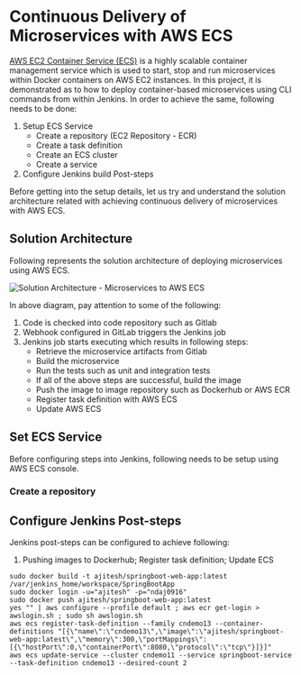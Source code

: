 # Continuous Delivery of Microservices with AWS ECS

[AWS EC2 Container Service (ECS)](http://docs.aws.amazon.com/AmazonECS/latest/developerguide/Welcome.html) is a highly scalable container management service which is used to start, stop and run microservices within Docker containers on AWS EC2 instances. In this project, it is demonstrated as to how to deploy container-based microservices using CLI commands from within Jenkins. In order to achieve the same, following needs to be done:

 1. Setup ECS Service
    - Create a repository (EC2 Repository - ECR)
    - Create a task definition 
    - Create an ECS cluster
    - Create a service
 2. Configure Jenkins build Post-steps 

Before getting into the setup details, let us try and understand the solution architecture related with achieving continuous delivery of microservices with AWS ECS.

## Solution Architecture 

Following represents the solution architecture of deploying microservices using AWS ECS.

![Solution Architecture - Microservices to AWS ECS](https://github.com/eajitesh/Continuous-Delivery-Microservices-AWS/blob/master/images/aws_ecs.png)

In above diagram, pay attention to some of the following:

 1. Code is checked into code repository such as Gitlab
 2. Webhook configured in GitLab triggers the Jenkins job
 3. Jenkins job starts executing which results in following steps:
    - Retrieve the microservice artifacts from Gitlab
    - Build the microservice
    - Run the tests such as unit and integration tests
    - If all of the above steps are successful, build the image 
    - Push the image to image repository such as Dockerhub or AWS ECR
    - Register task definition with AWS ECS
    - Update AWS ECS

## Set ECS Service 

Before configuring steps into Jenkins, following needs to be setup using AWS ECS console.

### Create a repository


## Configure Jenkins Post-steps

Jenkins post-steps can be configured to achieve following:

 1. Pushing images to Dockerhub; Register task definition; Update ECS

```
sudo docker build -t ajitesh/springboot-web-app:latest /var/jenkins_home/workspace/SpringBootApp
sudo docker login -u="ajitesh" -p="ndaj0916"
sudo docker push ajitesh/springboot-web-app:latest
yes "" | aws configure --profile default ; aws ecr get-login > awslogin.sh ; sudo sh awslogin.sh
aws ecs register-task-definition --family cndemo13 --container-definitions "[{\"name\":\"cndemo13\",\"image\":\"ajitesh/springboot-web-app:latest\",\"memory\":300,\"portMappings\":[{\"hostPort\":0,\"containerPort\":8080,\"protocol\":\"tcp\"}]}]" 
aws ecs update-service --cluster cndemo11 --service springboot-service --task-definition cndemo13 --desired-count 2
```


